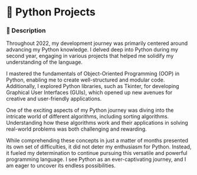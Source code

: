 # 🐍 Python Projects

### 📃 Description
Throughout 2022, my development journey was primarily centered around advancing my Python knowledge. I delved deep into Python during my second year, engaging in various projects that helped me solidify my understanding of the language.

I mastered the fundamentals of Object-Oriented Programming (OOP) in Python, enabling me to create well-structured and modular code. Additionally, I explored Python libraries, such as Tkinter, for developing Graphical User Interfaces (GUIs), which opened up new avenues for creative and user-friendly applications.

One of the exciting aspects of my Python journey was diving into the intricate world of different algorithms, including sorting algorithms. Understanding how these algorithms work and their applications in solving real-world problems was both challenging and rewarding. 

While comprehending these concepts in just a matter of months presented its own set of difficulties, it did not deter my enthusiasm for Python. Instead, it fueled my determination to continue pursuing this versatile and powerful programming language. I see Python as an ever-captivating journey, and I am eager to uncover its endless possibilities.
